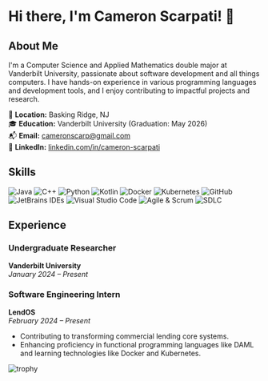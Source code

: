 # Hi there, I'm Cameron Scarpati! 👋

## About Me

I'm a Computer Science and Applied Mathematics double major at Vanderbilt University, passionate about software development and all things computers. I have hands-on experience in various programming languages and development tools, and I enjoy contributing to impactful projects and research.

📍 **Location:** Basking Ridge, NJ  
🎓 **Education:** Vanderbilt University (Graduation: May 2026)  
📬 **Email:** [cameronscarp@gmail.com](mailto:cameronscarp@gmail.com)  
🔗 **LinkedIn:** [linkedin.com/in/cameron-scarpati](https://linkedin.com/in/cameron-scarpati)  

## Skills

![Java](https://img.shields.io/badge/Java-Proficient-brightgreen?style=for-the-badge)
![C++](https://img.shields.io/badge/C++-Limited%20Proficiency-yellow?style=for-the-badge)
![Python](https://img.shields.io/badge/Python-Beginner-orange?style=for-the-badge)
![Kotlin](https://img.shields.io/badge/Kotlin-Beginner-orange?style=for-the-badge)
![Docker](https://img.shields.io/badge/Docker-Beginner-orange?style=for-the-badge)
![Kubernetes](https://img.shields.io/badge/Kubernetes-Beginner-orange?style=for-the-badge)
![GitHub](https://img.shields.io/badge/GitHub-Proficient-brightgreen?style=for-the-badge)
![JetBrains IDEs](https://img.shields.io/badge/JetBrains%20IDEs-Proficient-brightgreen?style=for-the-badge)
![Visual Studio Code](https://img.shields.io/badge/VS%20Code-Proficient-brightgreen?style=for-the-badge)
![Agile & Scrum](https://img.shields.io/badge/Agile%20%26%20Scrum-Experienced-blue?style=for-the-badge)
![SDLC](https://img.shields.io/badge/Software%20Development%20Life%20Cycle-Experienced-blue?style=for-the-badge)

## Experience

### Undergraduate Researcher
**Vanderbilt University**  
*January 2024 – Present*

### Software Engineering Intern
**LendOS**  
*February 2024 – Present*  
- Contributing to transforming commercial lending core systems.
- Enhancing proficiency in functional programming languages like DAML and learning technologies like Docker and Kubernetes.

![trophy](https://github-profile-trophy.vercel.app/?username=CameronScarpati&theme=onedark)
